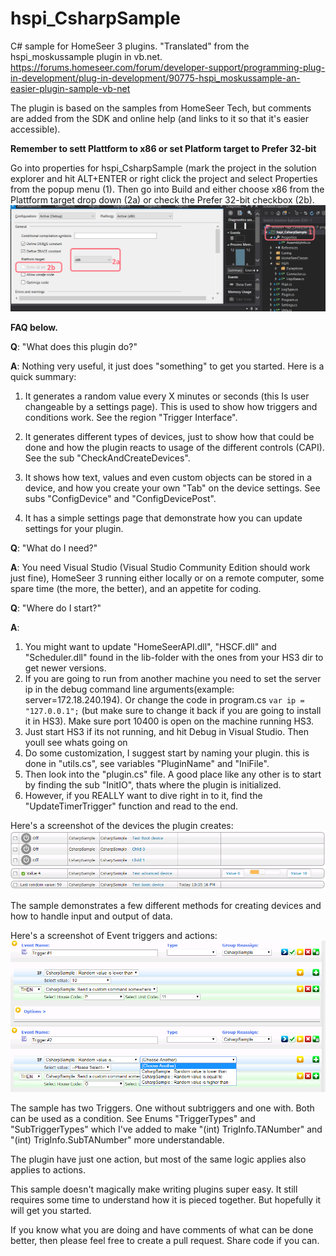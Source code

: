 # hspi_CsharpSample

C# sample for HomeSeer 3 plugins. "Translated" from the hspi_moskussample plugin in vb.net.
https://forums.homeseer.com/forum/developer-support/programming-plug-in-development/plug-in-development/90775-hspi_moskussample-an-easier-plugin-sample-vb-net

The plugin is based on the samples from HomeSeer Tech, but  comments are added from the SDK and online help (and links to it so that it's easier accessible).

**Remember to sett Plattform to x86 or set Platform target to Prefer 32-bit**

Go into properties for hspi_CsharpSample (mark the project in the solution explorer and hit ALT+ENTER or right click the project and select Properties from the popup menu (1). Then go into Build and either choose x86 from the Plattform target drop down (2a) or check the Prefer 32-bit checkbox (2b).
![alt text](readmeimages/csharpSamplex86.png "x86 setup")


**FAQ below.**

**Q**: "What does this plugin do?"

**A**: Nothing very useful, it just does "something" to get you started. Here is a quick summary:
1. It generates a random value every X minutes or seconds (this Is user changeable by a settings page). This is used to show how triggers and conditions work. See the region "Trigger Interface".

2. It generates different types of devices, just to show how that could be done and how the plugin reacts to usage of the different controls (CAPI). See the sub "CheckAndCreateDevices".

3. It shows how text, values and even custom objects can be stored in a device, and how you create your own "Tab" on the device settings. See subs "ConfigDevice" and "ConfigDevicePost".

4. It has a simple settings page that demonstrate how you can update settings for your plugin.


**Q**: "What do I need?"

**A**: You need Visual Studio (Visual Studio Community Edition should work just fine), HomeSeer 3 running either locally or on a remote computer, some spare time (the more, the better), and an appetite for coding.

**Q**: "Where do I start?"

**A**: 
1. You might want to update "HomeSeerAPI.dll", "HSCF.dll" and "Scheduler.dll" found in the lib-folder with the ones from your HS3 dir to get newer versions.
2. If you are going to run from another machine you need to set the server ip in the debug command line arguments(example: server=172.18.240.194). Or change the code in program.cs `var ip = "127.0.0.1";` (but make sure to change it back if you are going to install it in HS3). Make sure port 10400 is open on the machine running HS3.
3. Just start HS3 if its not running, and hit Debug in Visual Studio. Then youll see whats going on
4. Do some customization, I suggest start by naming your plugin. this is done in "utils.cs", see variables "PluginName" and "IniFile".
5. Then look into the "plugin.cs" file. A good place like any other is to start by finding the sub "InitIO", thats where the plugin is initialized.
6. However, if you REALLY want to dive right in to it, find the "UpdateTimerTrigger" function and read to the end.

Here's a screenshot of the devices the plugin creates:
![alt text](readmeimages/devices.png "Devices")

The sample demonstrates a few different methods for creating devices and how to handle input and output of data.

Here's a screenshot of Event triggers and actions:
![alt text](readmeimages/triggeraction.png "Triggers and actions")

The sample has two Triggers. One without subtriggers and one with. Both can be used as a condition. See Enums "TriggerTypes" and "SubTriggerTypes" which I've added to make "(int) TrigInfo.TANumber" and "(int) TrigInfo.SubTANumber" more understandable.

The plugin have just one action, but most of the same logic applies also applies to actions.

This sample doesn't magically make writing plugins super easy. It still requires some time to understand how it is pieced together. But hopefully it will get you started.

If you know what you are doing and have comments of what can be done better, then please feel free to create a pull request. Share code if you can. 

